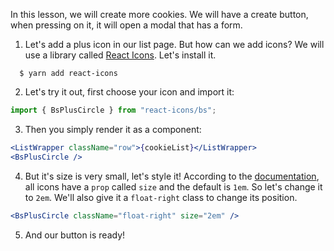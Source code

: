 In this lesson, we will create more cookies. We will have a create button, when pressing on it, it will open a modal that has a form.

1. Let's add a plus icon in our list page. But how can we add icons? We will use a library called [React Icons](https://react-icons.github.io/react-icons/). Let's install it.

```shell
  $ yarn add react-icons
```

2. Let's try it out, first choose your icon and import it:

```javascript
import { BsPlusCircle } from "react-icons/bs";
```

3. Then you simply render it as a component:

```jsx
<ListWrapper className="row">{cookieList}</ListWrapper>
<BsPlusCircle />
```

4. But it's size is very small, let's style it! According to the [documentation](https://github.com/react-icons/react-icons#configuration), all icons have a `prop` called `size` and the default is `1em`. So let's change it to `2em`. We'll also give it a `float-right` class to change its position.

```jsx
<BsPlusCircle className="float-right" size="2em" />
```

5. And our button is ready!
